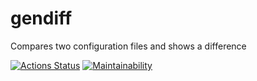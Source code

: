 # gendiff

Compares two configuration files and shows a difference

[![Actions Status](https://github.com/yuriy-shulga/frontend-project-46/actions/workflows/hexlet-check.yml/badge.svg)](https://github.com/yuriy-shulga/frontend-project-46/actions)
[![Maintainability](https://api.codeclimate.com/v1/badges/b8d8637f857e413cc216/maintainability)](https://codeclimate.com/github/yuriy-shulga/frontend-project-46/maintainability)
